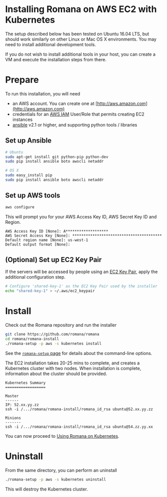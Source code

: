 # Installing Romana on AWS EC2 with Kubernetes

The setup described below has been tested on Ubuntu 16.04 LTS, but should work similarly on other Linux or Mac OS X environments.
You may need to install additional development tools.

If you do not wish to install additional tools in your host, you can create a VM and execute the installation steps from there.

# Prepare

To run this installation, you will need
* an AWS account. You can create one at [http://aws.amazon.com](http://aws.amazon.com)
* credentials for an [AWS IAM](https://console.aws.amazon.com/iam/home) User/Role that permits creating EC2 instances
* [ansible](https://www.ansible.com) v2.1 or higher, and supporting python tools / libraries

## Set up Ansible

```bash
# Ubuntu
sudo apt-get install git python-pip python-dev
sudo pip install ansible boto awscli netaddr

# OS X
sudo easy_install pip
sudo pip install ansible boto awscli netaddr
```

## Set up AWS tools

```bash
aws configure
```

This will prompt you for your AWS Access Key ID, AWS Secret Key ID and Region.

```sh-session
AWS Access Key ID [None]: A*******************
AWS Secret Access Key [None]: ****************************************
Default region name [None]: us-west-1
Default output format [None]: 
```

## (Optional) Set up EC2 Key Pair

If the servers will be accessed by people using an [EC2 Key Pair](http://docs.aws.amazon.com/AWSEC2/latest/UserGuide/ec2-key-pairs.html), apply the additional configuration step.
```bash
# Configure 'shared-key-1' as the EC2 Key Pair used by the installer
echo "shared-key-1" > ~/.aws/ec2_keypair
```

# Install

Check out the Romana repository and run the installer
```bash
git clone https://github.com/romana/romana
cd romana/romana-install
./romana-setup -p aws -s kubernetes install
```

See the [`romana-setup` page](romana_setup.md) for details about the command-line options.

The EC2 installation takes 20-25 mins to complete, and creates a Kubernetes cluster with two nodes. When installation is complete, information about the cluster should be provided.
```sh-session
Kubernetes Summary
==================

Master
------
IP: 52.xx.yy.zz
ssh -i /.../romana/romana-install/romana_id_rsa ubuntu@52.xx.yy.zz

Minions
-------
ssh -i /.../romana/romana-install/romana_id_rsa ubuntu@54.zz.yy.xx
```

You can now proceed to [Using Romana on Kubernetes](kubernetes_romana.md).

# Uninstall

From the same directory, you can perform an uninstall
```bash
./romana-setup -p aws -s kubernetes uninstall
```

This will destroy the Kubernetes cluster.
